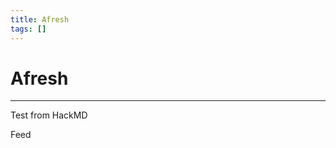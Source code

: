 ```yaml
---
title: Afresh
tags: []
---
```

# Afresh

- - -

Test from HackMD

Feed
<!--stackedit_data:
eyJoaXN0b3J5IjpbMzc4ODE1NV19
-->